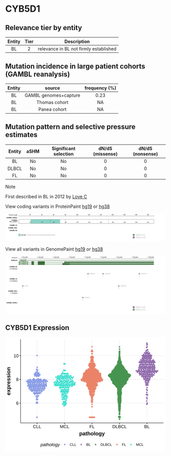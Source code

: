 # CYB5D1

## Relevance tier by entity

|Entity|Tier|Description                           |
|:------:|:----:|--------------------------------------|
|BL    |2   |relevance in BL not firmly established|

## Mutation incidence in large patient cohorts (GAMBL reanalysis)

|Entity|source               |frequency (%)|
|:------:|:---------------------:|:-------------:|
|BL    |GAMBL genomes+capture|0.23         |
|BL    |Thomas cohort        |  NA         |
|BL    |Panea cohort         |  NA         |

## Mutation pattern and selective pressure estimates

|Entity|aSHM|Significant selection|dN/dS (missense)|dN/dS (nonsense)|
|:------:|:----:|:---------------------:|:----------------:|:----------------:|
|BL    |No  |No                   |0               |0               |
|DLBCL |No  |No                   |0               |0               |
|FL    |No  |No                   |0               |0               |


> [!NOTE]
> First described in BL in 2012 by [Love C](https://pubmed.ncbi.nlm.nih.gov/23143597)


View coding variants in ProteinPaint [hg19](https://morinlab.github.io/LLMPP/GAMBL/CYB5D1_protein.html)  or [hg38](https://morinlab.github.io/LLMPP/GAMBL/CYB5D1_protein_hg38.html)

![image](images/proteinpaint/CYB5D1_NM_144607.svg)

View all variants in GenomePaint [hg19](https://morinlab.github.io/LLMPP/GAMBL/CYB5D1.html)  or [hg38](https://morinlab.github.io/LLMPP/GAMBL/CYB5D1_hg38.html)

![image](images/proteinpaint/CYB5D1.svg)
## CYB5D1 Expression
![image](images/gene_expression/CYB5D1_by_pathology.svg)
<!-- ORIGIN: loveGeneticLandscapeMutations2012 -->
